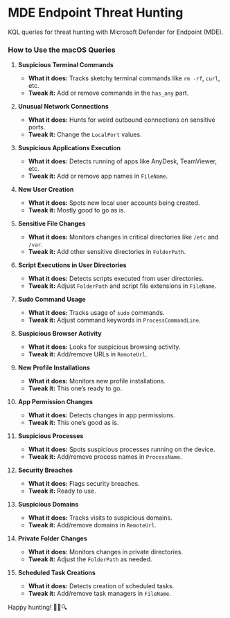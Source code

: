 # MDE Endpoint Threat Hunting

KQL queries for threat hunting with Microsoft Defender for Endpoint (MDE).

### How to Use the macOS Queries

1. **Suspicious Terminal Commands**
   - **What it does:** Tracks sketchy terminal commands like `rm -rf`, `curl`, etc.
   - **Tweak it:** Add or remove commands in the `has_any` part.

2. **Unusual Network Connections**
   - **What it does:** Hunts for weird outbound connections on sensitive ports.
   - **Tweak it:** Change the `LocalPort` values.

3. **Suspicious Applications Execution**
   - **What it does:** Detects running of apps like AnyDesk, TeamViewer, etc.
   - **Tweak it:** Add or remove app names in `FileName`.

4. **New User Creation**
   - **What it does:** Spots new local user accounts being created.
   - **Tweak it:** Mostly good to go as is.

5. **Sensitive File Changes**
   - **What it does:** Monitors changes in critical directories like `/etc` and `/var`.
   - **Tweak it:** Add other sensitive directories in `FolderPath`.

6. **Script Executions in User Directories**
   - **What it does:** Detects scripts executed from user directories.
   - **Tweak it:** Adjust `FolderPath` and script file extensions in `FileName`.

7. **Sudo Command Usage**
   - **What it does:** Tracks usage of `sudo` commands.
   - **Tweak it:** Adjust command keywords in `ProcessCommandLine`.

8. **Suspicious Browser Activity**
   - **What it does:** Looks for suspicious browsing activity.
   - **Tweak it:** Add/remove URLs in `RemoteUrl`.

9. **New Profile Installations**
   - **What it does:** Monitors new profile installations.
   - **Tweak it:** This one’s ready to go.

10. **App Permission Changes**
    - **What it does:** Detects changes in app permissions.
    - **Tweak it:** This one’s good as is.

11. **Suspicious Processes**
    - **What it does:** Spots suspicious processes running on the device.
    - **Tweak it:** Add/remove process names in `ProcessName`.

12. **Security Breaches**
    - **What it does:** Flags security breaches.
    - **Tweak it:** Ready to use.

13. **Suspicious Domains**
    - **What it does:** Tracks visits to suspicious domains.
    - **Tweak it:** Add/remove domains in `RemoteUrl`.

14. **Private Folder Changes**
    - **What it does:** Monitors changes in private directories.
    - **Tweak it:** Adjust the `FolderPath` as needed.

15. **Scheduled Task Creations**
    - **What it does:** Detects creation of scheduled tasks.
    - **Tweak it:** Add/remove task managers in `FileName`.

Happy hunting! 🕵️‍♂️🔍